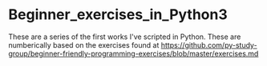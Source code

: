 # Beginner_exercises_in_Python3
These are a series of the first works I've scripted in Python.
These are numberically based on the exercises found at https://github.com/py-study-group/beginner-friendly-programming-exercises/blob/master/exercises.md
